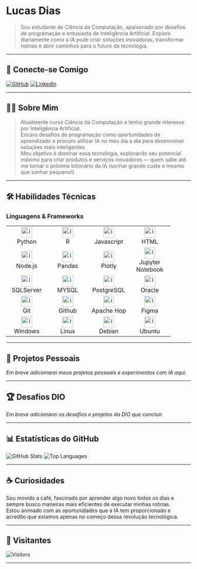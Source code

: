 # Lucas Dias

> Sou estudante de Ciência da Computação, apaixonado por desafios de programação e entusiasta de Inteligência Artificial. Exploro diariamente como a IA pode criar soluções inovadoras, transformar rotinas e abrir caminhos para o futuro da tecnologia.

---

## 🔗 Conecte-se Comigo

[![GitHub](https://img.shields.io/badge/GitHub-000?style=for-the-badge&logo=github&logoColor=white)](https://github.com/lucasdiasp)
[![LinkedIn](https://img.shields.io/badge/LinkedIn-000?style=for-the-badge&logo=linkedin&logoColor=white)](https://www.linkedin.com/in/lucas-dias-52465856/)

---

## 🧑‍💻 Sobre Mim

>Atualmente curso Ciência da Computação e tenho grande interesse por Inteligência Artificial.  
Encaro desafios de programação como oportunidades de aprendizado e procuro utilizar IA no meu dia a dia para desenvolver soluções mais inteligentes.  
Meu objetivo é dominar essa tecnologia, explorando seu potencial máximo para criar produtos e serviços inovadores — quem sabe até me tornar o próximo bilionário da IA (sonhar grande custa o mesmo que sonhar pequeno!).

---

## 🛠 Habilidades Técnicas

### Linguagens & Frameworks

<table align="center">
  <tr>
  <td align="center" width="96">
      <a href="https://www.python.org/">
        <img src="https://skillicons.dev/icons?i=py" alt="icon" width="30" height="30"/> 
        </a>
      <br>Python
    </td>
  <td align="center" width="96">
      <a href="https://code.visualstudio.com/docs">
        <img src="https://skillicons.dev/icons?i=r" alt="icon" width="30" height="30"/>
      </a>
      <br>R
    </td>
  <td align="center" width="96">
      <a href="https://www.javascript.com/">
        <img src="https://skillicons.dev/icons?i=js" alt="icon" width="30" height="30"/>
      </a>
      <br>Javascript
    </td>
  <td align="center" width="96">
      <a href="https://developer.mozilla.org/docs/Web/HTML">
        <img src="https://skillicons.dev/icons?i=html" alt="icon" width="30" height="30"/>
      </a>
      <br>HTML
    </td>
  </tr>
  <td align="center" width="96">
      <a href="https://nodejs.org/">
        <img src="https://skillicons.dev/icons?i=nodejs" alt="icon" width="30" height="30"/>
      </a>
      <br>Node.js
    </td>
  <td align="center" width="96">
      <a href="https://pandas.pydata.org/">
        <img src="https://www.vectorlogo.zone/logos/usepanda/usepanda-icon.svg" alt="icon" width="30" height="30"/>
      </a>
      <br>Pandas
    </td>
  <td align="center" width="96">
      <a href="https://plotly.com/">
        <img src="https://www.vectorlogo.zone/logos/plotly/plotly-icon.svg" alt="icon" width="30" height="30"/>
      </a>
      <br>Plotly
    </td>  
  <td align="center" width="96">
      <a href="https://jupyter.org/">
        <img src="https://www.vectorlogo.zone/logos/jupyter/jupyter-icon.svg" alt="icon" width="30" height="30"/>
      </a>
      <br>Jupyter Notebook
    </td>
  <tr>
  <td align="center" width="96">
      <a href="https://www.microsoft.com/pt-br/sql-server">
        <img src="https://img.icons8.com/?size=100&id=laYYF3dV0Iew&format=png&color=000000" alt="icon" width="30" height="30"/>
      </a>
      <br>SQLServer
    </td>
  <td align="center" width="96">
      <a href="https://www.mysql.com/">
        <img src="https://skillicons.dev/icons?i=mysql" alt="icon" width="30" height="30"/>
      </a>
      <br>MYSQL
    </td>
  <td align="center" width="96">
      <a href="https://www.postgresql.org">
        <img src="https://skillicons.dev/icons?i=postgres" alt="icon" width="30" height="30"/>
      </a>
      <br>PostgreSQL
    </td>
    <td align="center" width="96">
      <a href="https://www.oracle.com/">
        <img src="https://www.vectorlogo.zone/logos/oracle/oracle-icon.svg" alt="icon" width="30" height="30"/>
      </a>
      <br>Oracle
    </td>
  </tr>  
  <tr>
  <td align="center" width="96">
      <a href="https://git-scm.com/">
        <img src="https://skillicons.dev/icons?i=git" alt="icon" width="30" height="30"/>
      </a>
      <br>Git
    </td>
  <td align="center" width="96">
      <a href="https://github.com/">
        <img src="https://skillicons.dev/icons?i=github" alt="icon" width="30" height="30"/>
      </a>
      <br>Github
    </td>
    <td align="center" width="96">
      <a href="https://pandas.pydata.org/">
        <img src="https://hop.apache.org/tech-manual/latest/_images/logo/RGB/jpg/HOP_logo_RGB-1.jpg" alt="icon" width="30" height="30"/>
      </a>
      <br>Apache Hop
    </td>
    <td align="center" width="96">
      <a href="https://ubuntu.com/">
        <img src="https://skillicons.dev/icons?i=figma" alt="icon" width="30" height="30"/>
      </a>
      <br>Figma
    </td>
  </tr>
  <tr>
   <td align="center" width="96">
      <a href="https://www.sqlite.org/index.html">
        <img src="https://skillicons.dev/icons?i=windows" alt="icon" width="30" height="30"/>
      </a>
      <br>Windows
    </td>
  <td align="center" width="96">
      <a href="https://www.linux.org/">
        <img src="https://skillicons.dev/icons?i=linux" alt="icon" width="30" height="30"/>
      </a>
      <br>Linux
    </td>
    <td align="center" width="96">
      <a href="https://www.linux.org/">
        <img src="https://skillicons.dev/icons?i=debian" alt="icon" width="30" height="30"/>
      </a>
      <br>Debian
    </td>
    <td align="center" width="96">
      <a href="https://www.linux.org/">
        <img src="https://skillicons.dev/icons?i=ubuntu" alt="icon" width="30" height="30"/>
      </a>
      <br>Ubuntu
    </td>
  </tr>
</table>

<!-- **Linguagens & Frameworks**

![Python](https://img.shields.io/badge/Python-000?style=for-the-badge&logo=python&logoColor=default)
![SQL](https://img.shields.io/badge/SQL-000?style=for-the-badge&logo=postgresql&logoColor=default)
![JavaScript](https://img.shields.io/badge/JavaScript-000?style=for-the-badge&logo=javascript&logoColor=defaul)
![Node.js](https://img.shields.io/badge/Node.js-000?style=for-the-badge&logo=node.js&logoColor=default)
[![Git](https://img.shields.io/badge/Git-000?style=for-the-badge&logo=git&logoColor=E94D5F)](https://git-scm.com/doc)
[![GitHub](https://img.shields.io/badge/GitHub-000?style=for-the-badge&logo=github&logoColor=30A3DC)](https://docs.github.com/)



**Ferramentas & Tecnologias de IA**

![TensorFlow](https://img.shields.io/badge/TensorFlow-000?style=for-the-badge&logo=tensorflow&logoColor=default)
![PyTorch](https://img.shields.io/badge/PyTorch-000?style=for-the-badge&logo=pytorch&logoColor=default)
![Docker](https://img.shields.io/badge/Docker-000?style=for-the-badge&logo=docker&logoColor=default) -->

---

## 📁 Projetos Pessoais

<!-- Seção para futuros projetos -->
*Em breve adicionarei meus projetos pessoais e experimentos com IA aqui.*

---

## 🏆 Desafios DIO

<!-- Seção para listar desafios ou labs concluídos -->
*Em breve adicionarei os desafios e projetos da DIO que concluir.*

---

## 📊 Estatísticas do GitHub

![GitHub Stats](https://github-readme-stats.vercel.app/api?username=lucasdiasp&show_icons=true&theme=dark)
![Top Languages](https://github-readme-stats.vercel.app/api/top-langs/?username=lucasdiasp&layout=compact&theme=dark)

---

## ☕ Curiosidades

Sou movido a café, fascinado por aprender algo novo todos os dias e sempre busco maneiras mais eficientes de executar minhas rotinas.  
Estou animado com as oportunidades que a IA tem proporcionado e acredito que estamos apenas no começo dessa revolução tecnológica.

---

## 👀 Visitantes

![Visitors](https://komarev.com/ghpvc/?username=lucasdiasp&style=for-the-badge&label=VISITANTES)

---

<!-- ## 🐍 Gráfico de Contribuições (Snake Animation)

![Snake animation](https://github.com/lucasdiasp/projects_dio.me/blob/main/workflows/snake.yml) -->